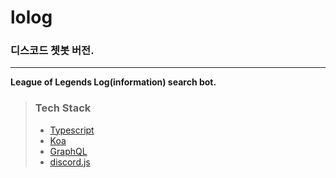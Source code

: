 # lolog

### 디스코드 쳇봇 버전.

---

**League of Legends Log(information) search bot.**

> ### Tech Stack
>
> - [Typescript](https://github.com/microsoft/TypeScript)
> - [Koa](https://github.com/koajs/koa)
> - [GraphQL](https://github.com/graphql-go/graphql)
> - [discord.js](https://github.com/discordjs/discord.js)

